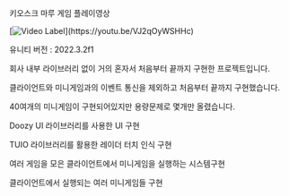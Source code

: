 키오스크 마루 게임 플레이영상

[![Video Label]([http://img.youtube.com/vi/](https://youtu.be/VJ2qOyWSHHc)/0.jpg)](https://youtu.be/VJ2qOyWSHHc)

유니티 버전 : 2022.3.2f1

회사 내부 라이브러리 없이 거의 혼자서 처음부터 끝까지 구현한 프로젝트입니다.

클라이언트와 미니게임과의 이벤트 통신을 제외하고 처음부터 끝까지 구현했습니다.

40여개의 미니게임이 구현되어있지만 용량문제로 몇개만 올렸습니다.

Doozy UI 라이브러리를 사용한 UI 구현

TUIO 라이브러리를 활용한 레이더 터치 인식 구현

여러 게임을 모은 클라이언트에서 미니게임을 실행하는 시스템구현

클라이언트에서 실행되는 여러 미니게임들 구현
